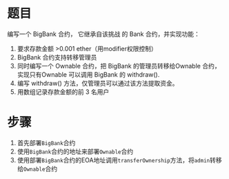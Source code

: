 # 题目  
编写一个 BigBank 合约， 它继承自该挑战 的 Bank 合约，并实现功能：  

1. 要求存款金额 >0.001 ether（用modifier权限控制）
2. BigBank 合约支持转移管理员
3. 同时编写一个 Ownable 合约，把 BigBank 的管理员转移给Ownable 合约， 实现只有Ownable 可以调用 BigBank 的 withdraw().
4. 编写 withdraw() 方法，仅管理员可以通过该方法提取资金。
5. 用数组记录存款金额的前 3 名用户

# 步骤
1. 首先部署`BigBank`合约
2. 使用`BigBank`合约的地址来部署`Ownable`合约
3. 使用部署`BigBank`合约的EOA地址调用`transferOwnership`方法，将`admin`转移给`Ownable`合约